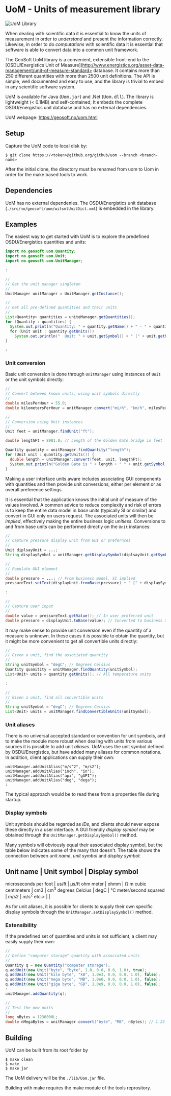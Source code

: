 # UoM - Units of measurement library

![UoM Library](https://geosoft.no/images/UomBox.250.png)

When dealing with scientific data it is essential to know the units of
measurement in order to _understand_ and present the information correctly.
Likewise, in order to do _computations_ with scientific data it is essential
that software is able to convert data into a common unit framework.

The GeoSoft UoM library is a convenient, extensible front-end to the
[OSDU/Energistics Unit of Measure](http://www.energistics.org/asset-data-management/unit-of-measure-standard> database.
It contains more than 250 different quantities with more than
2500 unit definitions.
The API is simple, well documented and easy to use, and the library is trivial
to embed in any scientific software system.

UoM is available for Java (<tt>Uom.jar</tt>) and .Net (<tt>Uom.dll</tt>).
The library is lightweight (&lt; 0.1MB) and self-contained; It embeds the complete
OSDU/Energistics unit database and has no external dependencies.

UoM webpage: https://geosoft.no/uom.html


## Setup

Capture the UoM code to local disk by:

```
$ git clone https://<token>@github.org/github/uom --branch <branch-name>
```

After the initial clone, the directory must be renamed from uom to Uom
in order for the make based tools to work.


## Dependencies

UoM has no external dependenies. The OSDU/Energistics unit database
(`./src/no/geosoft/uom/witsmlUnitDict.xml`) is embedded in the library.


## Examples

The easiest way to get started with UoM is to explore the predefined
OSDU/Energistics quantities and units:

```java
import no.geosoft.uom.Quantity;
import no.geosoft.uom.Unit;
import no.geosoft.uom.UnitManager;

:

//
// Get the unit manager singleton
//
UnitManager unitManager = UnitManager.getInstance();

//
// Get all pre-defined quantities and their units
//
List<Quantity> quantities = uniteManager.getQuantities();
for (Quantity : quantities) {
  System.out.println("Quantity: " + quantity.getName() + " - " + quantity.getDescription();
  for (Unit unit : quantity.getUnits())
    System.out.println("  Unit: " + unit.getSymbol() + " (" + unit.getName() + ")";
}

:
```


### Unit conversion

Basic unit conversion is done through `UnitManager`
using instances of `Unit` or the unit symbols directly:

```java
//
// Convert between known units, using unit symbols directly
//
double milesPerHour = 55.0;
double kilometersPerHour = unitManager.convert("mi/h", "km/h", milesPerHour);

//
// Conversion using Unit instances
//
Unit feet = unitManager.findUnit("ft");

double lengthFt = 8981.0; // Length of the Golden Gate bridge in feet

Quantity quantity = unitManager.findQuantity("length");
for (Unit unit : quantity.getUnits()) {
  double length = unitManager.convert(feet, unit, lengthFt);
  System.out.println("Golden Gate is " + length + " " + unit.getSymbol());
}
```

Making a user interface units aware includes associating
GUI components with quantities and then provide unit conversions,
either per element or as overall preference settings.

It is essential that the application knows the initial unit of measure
of the values involved. A common advice to reduce complexity and risk of errors
is to keep the entire data model in _base_ units (typically SI or similar)
and convert in GUI only on users request. The associated units will then
be _implied_, effectively making the entire business logic _unitless_.
Conversions to and from base units can be performed directly on the `Unit` instances:

```java
//
// Capture pressure display unit from GUI or prefernces
//
Unit diplsayUnit = ...;
String displaySymbol = unitManager.getDisplaySymbol(diplsayUnit.getSymbol());

//
// Populate GUI element
//
double pressure = ...; // From business model, SI implied
pressureText.setText(displayUnit.fromBase(pressure) + " [" + displaySymbol + "]");

:

//
// Capture user input
//
double value = pressureText.getValue(); // In user preferred unit
double pressure = displayUnit.toBase(value); // Converted to business model unit (SI)
```


It may make sense to provide unit conversion even if the quantity of a measure
is unknown. In these cases it is possible to obtain the quantity, but it might
be more convenient to get all convertible units directly:

```java
//
// Given a unit, find the associated quantity
//
String unitSymbol = "degC"; // Degrees Celsius
Quantity quanitity = unitManager.findQuantity(unitSymbol);
List<Unit> units = quantity.getUnits(); // All temperature units

:

//
// Given a unit, find all convertible units
//
String unitSymbol = "degC"; // Degrees Celsius
List<Unit> units = unitManager.findConvertibleUnits(unitSymbol);
```


### Unit aliases

There is no universal accepted standard or convention for unit symbols, and
to make the module more robust when dealing with units from various sources
it is possible to add unit _aliases_. UoM uses the unit symbol defined
by OSDU/Energistics, but have added many aliases for common notations.
In addition, client applications can supply their own:

```
unitManager.addUnitAlias("m/s^2", "m/s2");
unitManager.addUnitAlias("inch", "in");
unitManager.addUnitAlias("api", "gAPI");
unitManager.addUnitAlias("deg", "dega");
:
```


The typical approach would be to read these from a properties file during startup.

### Display symbols

Unit symbols should be regarded as _IDs_, and clients
should never expose these directly in a user interface.
A GUI friendly _display symbol_ may be obtained through
the `UnitManager.getDisplaySymbol()` method.

Many symbols will obviously equal their associated display symbol,
but the table below indicates some of the many that doesn't.
The table shows the connection between _unit name_,
_unit symbol_ and _display symbol_:


Unit name             | Unit symbol | Display symbol
--------------------------------------------------------
microseconds per foot | us/ft       | &#181;s/ft
ohm meter             | ohmm        | &#8486;&middot;m
cubic centimeters     | cm3         | cm<sup>3</sup>
degrees Celcius       | degC        | &deg;C
meter/second squared  | m/s2        | m/s<sup>2</sup>
etc.>                 |             |


As for unit aliases, it is possible for clients to supply their own
specific display symbols through the `UnitManager.setDisplaySymbol()` method.


### Extensibility

If the predefined set of quantities and units is not sufficient, a client may
easily supply their own:

```java
//
// Define "computer storage" quantity with associated units
//
Quantity q = new Quantity("computer storage");
q.addUnit(new Unit("byte", "byte", 1.0, 0.0, 0.0, 1.0), true);
q.addUnit(new Unit("kilo byte", "kB", 1.0e3, 0.0, 0.0, 1.0), false);
q.addUnit(new Unit("mega byte", "MB", 1.0e6, 0.0, 0.0, 1.0), false);
q.addUnit(new Unit("giga byte", "GB", 1.0e9, 0.0, 0.0, 1.0), false);
:
unitManager.addQuantity(q);

//
// Test the new units
//
long nBytes = 1230000L;
double nMegaBytes = unitManager.convert("byte", "MB", nBytes); // 1.23
```



## Building

UoM can be built from its root folder by

```
$ make clean
$ make
$ make jar
```

The UoM delivery will be the `./lib/Uom.jar` file.

Building with make requires the make module of the tools reprository.


